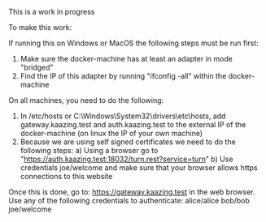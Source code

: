 This is a work in progress

To make this work:

If running this on Windows or MacOS the following steps must be run first:
1) Make sure the docker-machine has at least an adapter in mode "bridged"
2) Find the IP of this adapter by running "ifconfig -all" within the docker-machine

On all machines, you need to do the following:
1) In /etc/hosts or C:\Windows\System32\drivers\etc\hosts, add gateway.kaazing.test and auth.kaazing.test to the external IP of the docker-machine (on linux the IP of your own machine)
2) Because we are using self signed certificates we need to do the following steps: 
    a) Using a browser go to "https://auth.kaazing.test:18032/turn.rest?service=turn" 
    b) Use credentials joe/welcome and make sure that your browser allows https connections to this website
    
Once this is done, go to:
https://gateway.kaazing.test in the web browser.
Use any of the following credentials to authenticate:
alice/alice
bob/bob
joe/welcome
